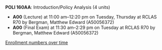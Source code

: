 **POLI 160AA**: Introduction/Policy Analysis (4 units)

- **A00** (Lecture) at 11:00 am–12:20 pm on Tuesday, Thursday at RCLAS R70 by Bergman, Matthew Edward (A50056372)
- **A00** (Final Exam) at 11:30 am–2:29 pm on Tuesday at RCLAS R70 by Bergman, Matthew Edward (A50056372)

[Enrollment numbers over time](./POLI160AA.tsv)
